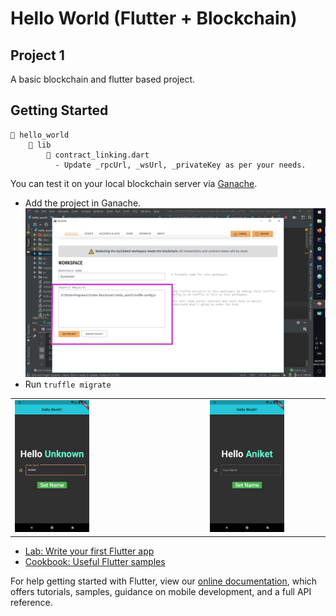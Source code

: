 # Hello World (Flutter + Blockchain)
## Project 1

A basic blockchain and flutter based project.

## Getting Started

```
📁 hello_world
    📁 lib
        🎯 contract_linking.dart
          - Update _rpcUrl, _wsUrl, _privateKey as per your needs.
```

You can test it on your local blockchain server via [Ganache](https://www.trufflesuite.com/ganache).
- Add the project in Ganache.
![](screenshot/Ganache_Add_Project.png)
- Run `truffle migrate`

|                                                         |                                                      |
|---------------------------------------------------------|:----------------------------------------------------:|
|<img src="screenshot/Screenshot_1.png" width="50%" >     | <img src="screenshot/Screenshot_2.png" width="50%" > |  


- [Lab: Write your first Flutter app](https://flutter.dev/docs/get-started/codelab)
- [Cookbook: Useful Flutter samples](https://flutter.dev/docs/cookbook)

For help getting started with Flutter, view our
[online documentation](https://flutter.dev/docs), which offers tutorials,
samples, guidance on mobile development, and a full API reference.
